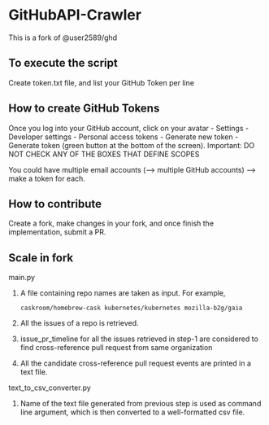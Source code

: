 # GitHubAPI-Crawler
This is a fork of @user2589/ghd

## To execute the script
Create token.txt file, and list your GitHub Token per line

## How to create GitHub Tokens
Once you log into your GitHub account, click on your avatar - Settings - Developer settings - Personal access tokens - Generate new token - Generate token (green button at the bottom of the screen). Important: DO NOT CHECK ANY OF THE BOXES THAT DEFINE SCOPES

You could have multiple email accounts (--> multiple GitHub accounts) --> make a token for each. 

## How to contribute
Create a fork, make changes in your fork, and once finish the implementation, submit a PR.

## Scale in fork

main.py
1. A file containing repo names are taken as input. For example,

    `caskroom/homebrew-cask
    kubernetes/kubernetes
    mozilla-b2g/gaia`

2. All the issues of a repo is retrieved.
3. issue_pr_timeline for all the issues retrieved in step-1 are considered to find cross-reference pull request from same organization
4. All the candidate cross-reference pull request events are printed in a text file.

text_to_csv_converter.py
1. Name of the text file generated from previous step is used as command line argument, which is then converted to a well-formatted csv file. 



